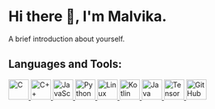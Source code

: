 # Hi there 👋, I'm Malvika.
A brief introduction about yourself.

## Languages and Tools:
<p align="left"> 
  <a href="https://www.cprogramming.com/" target="_blank"> <img src="https://img.icons8.com/color/48/000000/c-programming.png" alt="C" width="40" height="40"/> </a>
  <a href="https://www.w3schools.com/cpp/" target="_blank"> <img src="https://img.icons8.com/color/48/000000/c-plus-plus-logo.png" alt="C++" width="40" height="40"/> </a>
  <a href="https://developer.mozilla.org/en-US/docs/Web/JavaScript" target="_blank"> <img src="https://img.icons8.com/color/48/000000/javascript.png" alt="JavaScript" width="40" height="40"/> </a>
  <a href="https://www.python.org" target="_blank"> <img src="https://img.icons8.com/color/48/000000/python.png" alt="Python" width="40" height="40"/> </a>
  <a href="https://www.linux.org/" target="_blank"> <img src="https://img.icons8.com/color/48/000000/linux.png" alt="Linux" width="40" height="40"/> </a>
  <!-- Add more tools and languages as needed -->
  <a href="https://kotlinlang.org/" target="_blank"> <img src="https://img.icons8.com/color/48/000000/kotlin.png" alt="Kotlin" width="40" height="40"/> </a>
  <a href="https://www.java.com/en/" target="_blank"> <img src="https://img.icons8.com/color/48/000000/java-coffee-cup-logo.png" alt="Java" width="40" height="40"/> </a>
  <a href="https://www.tensorflow.org/" target="_blank"> <img src="https://img.icons8.com/color/48/000000/tensorflow.png" alt="TensorFlow" width="40" height="40"/> <a href="https://github.com/your-username" target="_blank"> 
    <img src="https://img.icons8.com/ios-glyphs/48/000000/github.png" alt="GitHub" width="40" height="40"/> 
  </a>
</p>



<!---
malvi27/malvi27 is a ✨ special ✨ repository because its `README.md` (this file) appears on your GitHub profile.
You can click the Preview link to take a look at your changes.
--->
